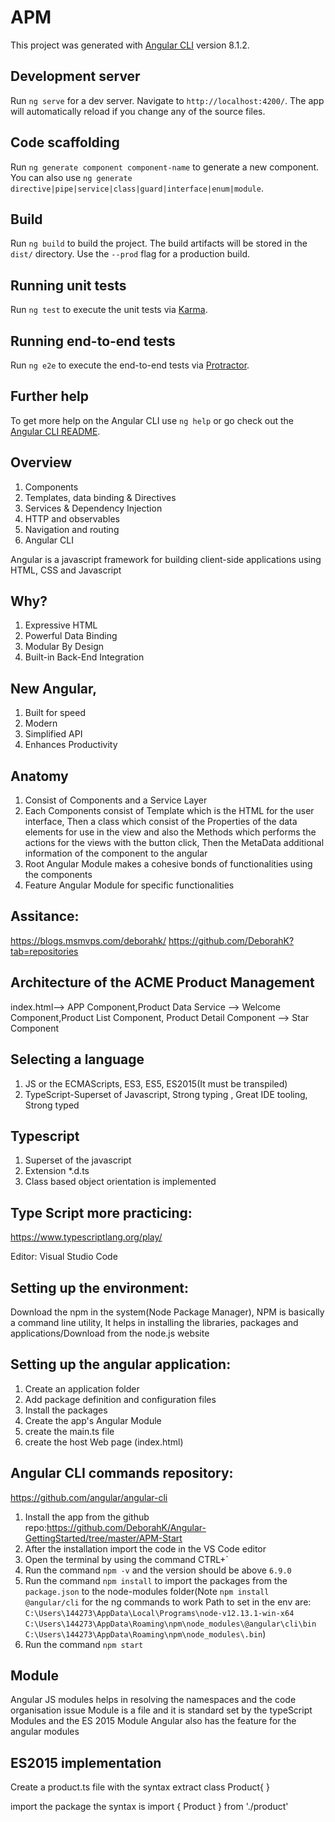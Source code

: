 # APM

This project was generated with [Angular CLI](https://github.com/angular/angular-cli) version 8.1.2.

## Development server

Run `ng serve` for a dev server. Navigate to `http://localhost:4200/`. The app will automatically reload if you change any of the source files.

## Code scaffolding

Run `ng generate component component-name` to generate a new component. You can also use `ng generate directive|pipe|service|class|guard|interface|enum|module`.

## Build

Run `ng build` to build the project. The build artifacts will be stored in the `dist/` directory. Use the `--prod` flag for a production build.

## Running unit tests

Run `ng test` to execute the unit tests via [Karma](https://karma-runner.github.io).

## Running end-to-end tests

Run `ng e2e` to execute the end-to-end tests via [Protractor](http://www.protractortest.org/).

## Further help

To get more help on the Angular CLI use `ng help` or go check out the [Angular CLI README](https://github.com/angular/angular-cli/blob/master/README.md).


 ## Overview

1) Components
2) Templates, data binding & Directives
3) Services & Dependency Injection
4) HTTP and observables
5) Navigation and routing
6) Angular CLI

Angular is a javascript framework for building client-side applications using HTML, CSS and Javascript

## Why?
1) Expressive HTML
2) Powerful Data Binding
3) Modular By Design
4) Built-in Back-End Integration

## New Angular,
1) Built for speed
2) Modern
3) Simplified API
4) Enhances Productivity

## Anatomy
1) Consist of Components and a Service Layer
2) Each Components consist of Template which is the HTML for the user interface, Then a class which consist of the Properties of the data elements for use in the view and also the Methods which performs the actions for the views with the button click, Then the MetaData additional information of the component to the angular
3) Root Angular Module makes a cohesive bonds of functionalities using the components
4) Feature Angular Module for specific functionalities

## Assitance: 
https://blogs.msmvps.com/deborahk/
https://github.com/DeborahK?tab=repositories


## Architecture of the ACME Product Management

index.html--> APP Component,Product Data Service --> Welcome Component,Product List Component, Product Detail Component --> Star Component


## Selecting a language
1) JS or the ECMAScripts, ES3, ES5, ES2015(It must be transpiled)
2) TypeScript-Superset of Javascript, Strong typing , Great IDE tooling, Strong typed

## Typescript
1) Superset of the javascript
2) Extension *.d.ts
3) Class based object orientation is implemented

## Type Script more practicing: 
https://www.typescriptlang.org/play/

Editor: Visual Studio Code

## Setting up the environment: 
Download the npm in the system(Node Package Manager), NPM is basically a command line utility, It helps in installing the libraries, packages and applications/Download from the node.js website

## Setting up the angular application: 
1) Create an application folder
2) Add package definition and configuration files
3) Install the packages
4) Create the app's Angular Module
5) create the main.ts file
6) create the host Web page (index.html)

## Angular CLI commands repository:
https://github.com/angular/angular-cli

1) Install the app from the github repo:https://github.com/DeborahK/Angular-GettingStarted/tree/master/APM-Start
2) After the installation import the code in the VS Code editor
3) Open the terminal by using the command CTRL+`
4) Run the command `npm -v` and the version should be above `6.9.0`
5) Run the command `npm install` to import the packages from the `package.json` to the node-modules folder(Note `npm install @angular/cli` for the ng commands to work
Path to set in the env are:
`C:\Users\144273\AppData\Local\Programs\node-v12.13.1-win-x64`
`C:\Users\144273\AppData\Roaming\npm\node_modules\@angular\cli\bin`
`C:\Users\144273\AppData\Roaming\npm\node_modules\.bin`)
6) Run the command `npm start`

## Module

Angular JS modules helps in resolving the namespaces and the code organisation issue
Module is a file and it is standard set by the typeScript Modules and the ES 2015 Module
Angular also has the feature for the angular modules

## ES2015 implementation
Create a product.ts file with the syntax
extract class Product{
}

import the package the syntax is
import { Product } from './product'